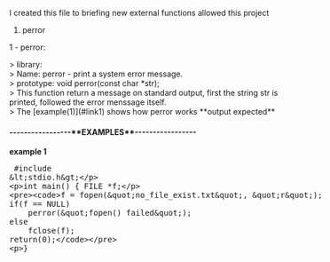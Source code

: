 I created this file to briefing new external functions allowed this project

<ol>
	<li> perror <ul>
</ol>

<p>	1 - perror: </p>
>	library: <code><stdio.h></code> <br>
>	Name: perror - print a system error message. <br>
>	prototype: void	perror(const char *str); <br>
>	This function return a message on standard output, first the string str is printed, followed the error menssage itself. <br>
>	The [example(1)](#link1) shows how perror works **output expected** <br>

<h4>-----------------**EXAMPLES**-----------------</h4>

<a id="#link1">**example 1**</a><br>
<xmp>
#include <stdio.h>

int main()
{
	FILE *f;

	f = fopen("no_file_exist.txt", "r");
	if(f == NULL)
		perror("fopen() failed");
	else
		fclose(f);
	return(0);
}
</xmp>